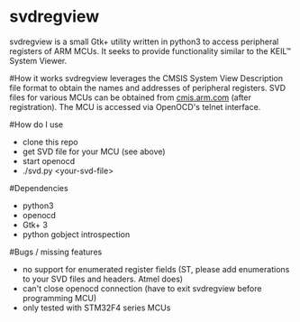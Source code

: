 svdregview
==========

svdregview is a small Gtk+ utility written in python3 to access peripheral registers of ARM 
MCUs. It seeks to provide functionality similar to the 
KEIL™ System Viewer.

#How it works
svdregview leverages the CMSIS System View Description file format to obtain 
the names and addresses of peripheral registers. SVD files for various 
MCUs can be obtained from [cmis.arm.com](http://cmsis.arm.com/) (after registration). 
The MCU is accessed via OpenOCD's telnet interface. 

#How do I use
 - clone this repo
 - get SVD file for your MCU (see above)
 - start openocd
 - ./svd.py &lt;your-svd-file&gt;

#Dependencies
 - python3
 - openocd
 - Gtk+ 3
 - python gobject introspection

#Bugs / missing features
 - no support for enumerated register fields (ST, please add enumerations to your SVD files and headers. Atmel does)
 - can't close openocd connection (have to exit svdregview before programming MCU)
 - only tested with STM32F4 series MCUs
